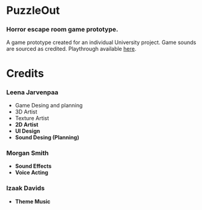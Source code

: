 # PuzzleOut
### Horror escape room game prototype.

A game prototype created for an individual University project. Game sounds are sourced as credited.
Playthrough available [here](https://youtu.be/lTmWbGe0s-U).

# Credits
### Leena Jarvenpaa
* Game Desing and planning
* 3D Artist
* Texture Artist<b>
* 2D Artist
* UI Design
* Sound Desing (Planning)

### Morgan Smith
* Sound Effects
* Voice Acting

### Izaak Davids
* Theme Music
